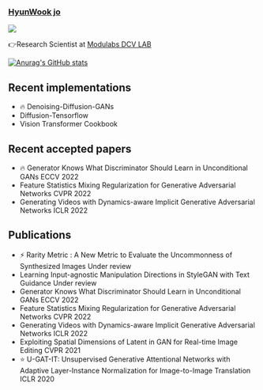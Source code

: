 
### [**HyunWook jo**](https://subsequent-napkin-f74.notion.site/Make-everyone-s-life-more-fun-via-AI-d6a1722a5aee470a95b82cc84c86c998)
<a href="https://www.instagram.com/wxxk._o/" target="_blank"><img src = "https://img.shields.io/badge/-Instagram-black?logo=Instagram&logoColor=E4405F"></a>



👉Research Scientist at  [Modulabs DCV LAB](https://modulabs.co.kr/product/lab-9156-2022-11-16-122419/)

[![Anurag's GitHub stats](https://github-readme-stats.vercel.app/api?username=ugiugi0823)](https://github.com/ugiugi0823/github-readme-stats)








## Recent implementations
- 🔥 Denoising-Diffusion-GANs
- Diffusion-Tensorflow
- Vision Transformer Cookbook


## Recent accepted papers
- 🔥 Generator Knows What Discriminator Should Learn in Unconditional GANs ECCV 2022
- Feature Statistics Mixing Regularization for Generative Adversarial Networks CVPR 2022
- Generating Videos with Dynamics-aware Implicit Generative Adversarial Networks ICLR 2022

## Publications
- ⚡ Rarity Metric : A New Metric to Evaluate the Uncommonness of Synthesized Images Under review
- Learning Input-agnostic Manipulation Directions in StyleGAN with Text Guidance Under review
- Generator Knows What Discriminator Should Learn in Unconditional GANs ECCV 2022
- Feature Statistics Mixing Regularization for Generative Adversarial Networks CVPR 2022
- Generating Videos with Dynamics-aware Implicit Generative Adversarial Networks ICLR 2022
- Exploiting Spatial Dimensions of Latent in GAN for Real-time Image Editing CVPR 2021
- ⭐ U-GAT-IT: Unsupervised Generative Attentional Networks with Adaptive Layer-Instance Normalization for Image-to-Image Translation ICLR 2020







<!--
**ugiugi0823/ugiugi0823** is a ✨ _special_ ✨ repository because its `README.md` (this file) appears on your GitHub profile.


- 🔭 I’m currently working on ...
- 🌱 I’m currently learning ...
- 👯 I’m looking to collaborate on ...
- 🤔 I’m looking for help with ...
- 💬 Ask me about ...
- 📫 How to reach me: ...
- 😄 Pronouns: ...
- ⚡ Fun fact: ...
-->
